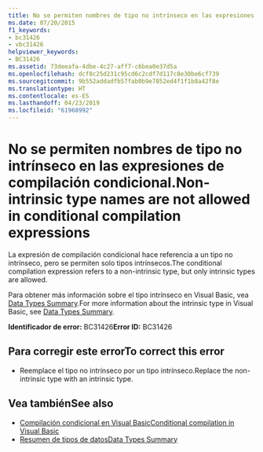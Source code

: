 ```yaml
---
title: No se permiten nombres de tipo no intrínseco en las expresiones de compilación condicional.
ms.date: 07/20/2015
f1_keywords:
- bc31426
- vbc31426
helpviewer_keywords:
- BC31426
ms.assetid: 73deeafa-4dbe-4c27-aff7-c6bea0e37d5a
ms.openlocfilehash: dcf8c25d231c95cd6c2cdf7d117c8e30be6cf739
ms.sourcegitcommit: 9b552addadfb57fab0b9e7852ed4f1f1b8a42f8e
ms.translationtype: HT
ms.contentlocale: es-ES
ms.lasthandoff: 04/23/2019
ms.locfileid: "61968992"
---
```

# <a name="non-intrinsic-type-names-are-not-allowed-in-conditional-compilation-expressions"></a><span data-ttu-id="f38db-102">No se permiten nombres de tipo no intrínseco en las expresiones de compilación condicional.</span><span class="sxs-lookup"><span data-stu-id="f38db-102">Non-intrinsic type names are not allowed in conditional compilation expressions</span></span>
<span data-ttu-id="f38db-103">La expresión de compilación condicional hace referencia a un tipo no intrínseco, pero se permiten solo tipos intrínsecos.</span><span class="sxs-lookup"><span data-stu-id="f38db-103">The conditional compilation expression refers to a non-intrinsic type, but only intrinsic types are allowed.</span></span>  
  
 <span data-ttu-id="f38db-104">Para obtener más información sobre el tipo intrínseco en Visual Basic, vea [Data Types Summary](../../visual-basic/language-reference/keywords/data-types-summary.md).</span><span class="sxs-lookup"><span data-stu-id="f38db-104">For more information about the intrinsic type in Visual Basic, see [Data Types Summary](../../visual-basic/language-reference/keywords/data-types-summary.md).</span></span>  
  
 <span data-ttu-id="f38db-105">**Identificador de error:** BC31426</span><span class="sxs-lookup"><span data-stu-id="f38db-105">**Error ID:** BC31426</span></span>  
  
## <a name="to-correct-this-error"></a><span data-ttu-id="f38db-106">Para corregir este error</span><span class="sxs-lookup"><span data-stu-id="f38db-106">To correct this error</span></span>  
  
- <span data-ttu-id="f38db-107">Reemplace el tipo no intrínseco por un tipo intrínseco.</span><span class="sxs-lookup"><span data-stu-id="f38db-107">Replace the non-intrinsic type with an intrinsic type.</span></span>  
  
## <a name="see-also"></a><span data-ttu-id="f38db-108">Vea también</span><span class="sxs-lookup"><span data-stu-id="f38db-108">See also</span></span>

- [<span data-ttu-id="f38db-109">Compilación condicional en Visual Basic</span><span class="sxs-lookup"><span data-stu-id="f38db-109">Conditional compilation in Visual Basic</span></span>](~/docs/visual-basic/programming-guide/program-structure/conditional-compilation.md)
- [<span data-ttu-id="f38db-110">Resumen de tipos de datos</span><span class="sxs-lookup"><span data-stu-id="f38db-110">Data Types Summary</span></span>](../../visual-basic/language-reference/keywords/data-types-summary.md)
